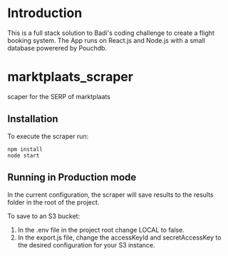   
# Introduction  
  
This is a full stack solution to Badi's coding challenge to create a flight booking system.  The App runs on React.js and Node.js with a small database powerered by Pouchdb.  
  

# marktplaats_scraper
scaper for the SERP of marktplaats
## Installation

  
To execute the scraper run:  
  
    npm install  
    node start  
  
 
## Running in Production mode  
In the current configuration, the scraper will save results to the results folder in the root of the project.

To save to an S3 bucket:

 1. In the .env file in the project root change LOCAL to false.
 2. In the export.js file, change the accessKeyId and secretAccessKey to the desired configuration for your S3 instance.
